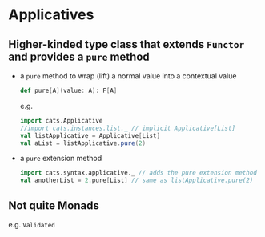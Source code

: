 # Applicatives

## Higher-kinded type class that extends `Functor` and provides a `pure` method
 - a `pure` method to wrap (lift) a normal value into a contextual value
   ```scala
   def pure[A](value: A): F[A]
   ```
   e.g.
   ```scala mdoc
   import cats.Applicative
   //import cats.instances.list._ // implicit Applicative[List]
   val listApplicative = Applicative[List]
   val aList = listApplicative.pure(2)
   ```

 - a `pure` extension method
   ```scala mdoc
   import cats.syntax.applicative._ // adds the pure extension method
   val anotherList = 2.pure[List] // same as listApplicative.pure(2)
   ```
   
## Not quite Monads
e.g. `Validated`
